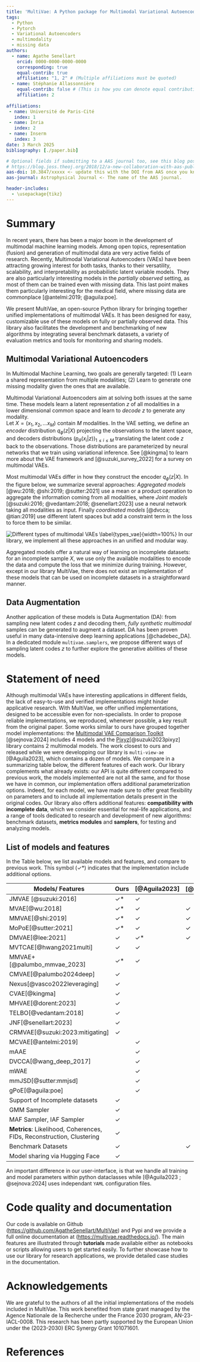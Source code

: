 ```yaml
---
title: 'MultiVae: A Python package for Multimodal Variational Autoencoders on Partial Datasets '
tags:
  - Python
  - Pytorch
  - Variational Autoencoders
  - multimodality
  - missing data
authors:
  - name: Agathe Senellart
    orcid: 0000-0000-0000-0000
    corresponding: true
    equal-contrib: true
    affiliation: "1, 2" # (Multiple affiliations must be quoted)
  - name: Stéphanie Allassonnière
    equal-contrib: false # (This is how you can denote equal contributions between multiple authors)
    affiliation: 2
  
affiliations:
 - name: Université de Paris-Cité
   index: 1
 - name: Inria
   index: 2
 - name: Inserm
   index: 3
date: 3 March 2025
bibliography: [./paper.bib]

# Optional fields if submitting to a AAS journal too, see this blog post:
# https://blog.joss.theoj.org/2018/12/a-new-collaboration-with-aas-publishing
aas-doi: 10.3847/xxxxx <- update this with the DOI from AAS once you know it.
aas-journal: Astrophysical Journal <- The name of the AAS journal.

header-includes:
  - \usepackage{tikz}
---
```


# Summary

In recent years, there has been a major boom in the development of multimodal
machine learning models. Among open topics, representation (fusion) and generation of multimodal data are very active fields of research. Recently, Multimodal
Variational Autoencoders (VAEs) have been attracting growing interest for both tasks, thanks
to their versatility, scalability, and interpretability as probabilistic latent variable
models. They are also particularly interesting models in the *partially observed*
setting, as most of them can be trained even with missing data. 
This last point makes them particularly interesting for the medical field, where missing data are commonplace [@antelmi:2019; @aguila:poe].

We present
MultiVae, an open-source Python library for bringing together unified implementations of multimodal VAEs. It has been designed
for easy, customizable use of these models on fully or partially observed data. This
library also facilitates the development and benchmarking of new algorithms by integrating
several benchmark datasets, a variety of evaluation metrics and tools for monitoring and
sharing models. 

## Multimodal Variational Autoencoders

In Multimodal Machine Learning, two goals are generally targeted:
(1) Learn a shared representation from multiple modalities;
(2) Learn to generate one missing modality given the ones that are available.

Multimodal Variational Autoencoders aim at solving both issues at the same time. These models learn a latent representation $z$ of all modalities in a lower dimensional common space and learn to *decode* $z$ to generate any modality.  
Let $X = (x_1, x_2, ... x_M)$ contain $M$ modalities. In the VAE setting, we define an *encoder* distribution $q_{\phi}(z|X)$ projecting the observations to the latent space, and decoders distributions $(p_{\theta}(x_i|z))_{1 \leq i \leq M}$ translating the latent code $z$ back to the observations. Those distributions are parameterized by neural networks that we train using variational inference. See [@kingma] to learn more about the VAE framework and [@suzuki_survey_2022] for a survey on multimodal VAEs. 

Most multimodal VAEs differ in how they construct the encoder $q_{\phi}(z|X)$. In the figure below, we summarize several approaches:
*Aggregated models* [@wu:2018; @shi:2019; @sutter:2021] use a mean or a product operation to aggregate the information coming from all modalities, where *Joint models* [@suzuki:2016; @vedantam:2018; @senellart:2023] use a neural network taking all modalities as input. Finally *coordinated models* [@dvcca; @tian:2019] use different latent spaces but add a constraint term in the loss to force them to be similar. 

![Different types of multimodal VAEs \label{types_vae}](mvae_models_diagrams.png){width=100%}
In our library, we implement all these approaches in an unified and modular way.

Aggregated models offer a natural way of learning on incomplete datasets: for an incomplete sample $X$, we use only the available modalities to encode the data and compute the loss that we minimize during training. However, except in our library MultiVae, there does not exist an implementation of these models that can be used on incomplete datasets in a straightforward manner. 

## Data Augmentation
Another application of these models is Data Augmentation (DA): from sampling new latent codes $z$ and decoding them, *fully synthetic multimodal* samples can be generated to augment a dataset. DA has been proven useful in many data-intensive deep learning applications [@chadebec_DA]. In a dedicated module `multivae.samplers`, we propose different ways of sampling latent codes $z$ to further explore the generative abilities of these models. 

# Statement of need

Although multimodal VAEs have interesting applications in different fields, the lack of easy-to-use and verified implementations might hinder 
applicative research. With MultiVae, we offer unified implementations, designed to be accessible even for non-specialists. In order to propose reliable implementations, we reproduced, whenever possible, a key result from the original paper. 
Some works similar to ours have grouped together model implementations: the [Multimodal VAE Comparison Toolkit](https://github.com/gabinsane/multimodal-vae-comparison) [@sejnova:2024] includes 4 models and the [Pixyz](https://github.com/masa-su/pixyz/blob/main/examples/jmvae.ipynb)[@suzuki2023pixyz] library contains 2 multimodal models. The work closest to ours and released while we were developping our library is `multi-view-ae` [@Aguila2023], which contains a dozen of models. We compare in a summarizing table below, the different features of each work.  Our library complements what already exists: our API is quite different compared to previous work, the models implemented are not all the same, and for those we have in common, our implementation offers additional parameterization options. Indeed, for each model, we have made sure to offer great flexibility on parameters and to include all implementation details present in the original codes. Our library also offers additional features: **compatibility with incomplete data**, which we consider essential for real-life applications, and a range of tools dedicated to research and development of new algorithms: benchmark datasets, **metrics modules** and **samplers**, for testing and analyzing models. 


## List of models and features
In the Table below, we list available models and features, and compare to previous work. This symbol ($\checkmark$*) indicates that the implementation include additional options.


|Models/ Features           |Ours     |[@Aguila2023]|[@sejnova:2024]| 
|---------------------------|---------|---------|---------|
|JMVAE [@suzuki:2016]       | 	$\checkmark$* |	$\checkmark$| |
|MVAE[@wu:2018]             | 	$\checkmark$*|	$\checkmark$|$\checkmark$|
|MMVAE[@shi:2019]           |	$\checkmark$*|	$\checkmark$|$\checkmark$|
|MoPoE[@sutter:2021]        |	$\checkmark$*|	$\checkmark$|$\checkmark$|
|DMVAE[@lee:2021]           |	$\checkmark$|	$\checkmark$*|$\checkmark$|
|MVTCAE[@hwang2021multi]    |	$\checkmark$|	$\checkmark$||
|MMVAE+[@palumbo_mmvae_2023]|	$\checkmark$*|	$\checkmark$||
|CMVAE[@palumbo2024deep]    |	$\checkmark$|||
|Nexus[@vasco2022leveraging]|	$\checkmark$|||
|CVAE[@kingma]              |	$\checkmark$|||
|MHVAE[@dorent:2023]        |	$\checkmark$|||
|TELBO[@vedantam:2018]      |	$\checkmark$|||
|JNF[@senellart:2023]       |	$\checkmark$|||
|CRMVAE[@suzuki:2023:mitigating]|$\checkmark$|||
|MCVAE[@antelmi:2019]||	$\checkmark$||
|mAAE||	$\checkmark$||
|DVCCA[@wang_deep_2017]||	$\checkmark$||
|mWAE||	$\checkmark$||
|mmJSD[@sutter:mmjsd]||	$\checkmark$||
|gPoE[@aguila:poe]||	$\checkmark$||
|Support of Incomplete datasets|	$\checkmark$|||
|GMM Sampler|	$\checkmark$|||
|MAF Sampler, IAF Sampler|	$\checkmark$|||
|**Metrics**: Likelihood, Coherences, FIDs, Reconstruction, Clustering|	$\checkmark$||
|Benchmark Datasets| 	$\checkmark$||$\checkmark$||
|Model sharing via Hugging Face |	$\checkmark$|||

An important difference in our user-interface, is that we handle all training and model parameters within python dataclasses while [@Aguila2023 ; @sejnova:2024] uses independant `YAML` configuration files.


# Code quality and documentation
Our code is available on Github (https://github.com/AgatheSenellart/MultiVae) and Pypi and we provide
a full online documentation at (https://multivae.readthedocs.io/). The main features are illustrated through **tutorials** made available either
as notebooks or scripts allowing users to get started easily. To further showcase how to use our library for research applications, we provide detailed case studies in the documentation.


# Acknowledgements

We are grateful to the authors of all the initial implementations of the models included in MultiVae. 
This work benefited from state grant managed by the Agence Nationale de la Recherche under the France 2030 program,
AN\-23-IACL-0008.
This research has been partly supported by the European Union under the (2023-2030) ERC Synergy Grant 101071601. 


# References

